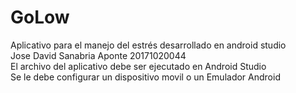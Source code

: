 # GoLow
Aplicativo para el manejo del estrés desarrollado en android studio
<br>Jose David Sanabria Aponte  20171020044
<br>El archivo del aplicativo debe ser ejecutado en Android Studio
<br>Se le debe configurar un dispositivo movil o un Emulador Android
